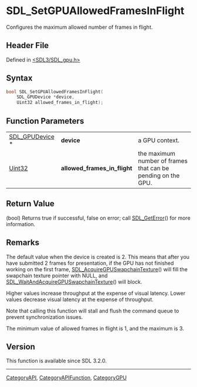# SDL_SetGPUAllowedFramesInFlight

Configures the maximum allowed number of frames in flight.

## Header File

Defined in [<SDL3/SDL_gpu.h>](https://github.com/libsdl-org/SDL/blob/main/include/SDL3/SDL_gpu.h)

## Syntax

```c
bool SDL_SetGPUAllowedFramesInFlight(
    SDL_GPUDevice *device,
    Uint32 allowed_frames_in_flight);
```

## Function Parameters

|                                  |                              |                                                              |
| -------------------------------- | ---------------------------- | ------------------------------------------------------------ |
| [SDL_GPUDevice](SDL_GPUDevice) * | **device**                   | a GPU context.                                               |
| [Uint32](Uint32)                 | **allowed_frames_in_flight** | the maximum number of frames that can be pending on the GPU. |

## Return Value

(bool) Returns true if successful, false on error; call
[SDL_GetError](SDL_GetError)() for more information.

## Remarks

The default value when the device is created is 2. This means that after
you have submitted 2 frames for presentation, if the GPU has not finished
working on the first frame,
[SDL_AcquireGPUSwapchainTexture](SDL_AcquireGPUSwapchainTexture)() will
fill the swapchain texture pointer with NULL, and
[SDL_WaitAndAcquireGPUSwapchainTexture](SDL_WaitAndAcquireGPUSwapchainTexture)()
will block.

Higher values increase throughput at the expense of visual latency. Lower
values decrease visual latency at the expense of throughput.

Note that calling this function will stall and flush the command queue to
prevent synchronization issues.

The minimum value of allowed frames in flight is 1, and the maximum is 3.

## Version

This function is available since SDL 3.2.0.





----
[CategoryAPI](CategoryAPI), [CategoryAPIFunction](CategoryAPIFunction), [CategoryGPU](CategoryGPU)

